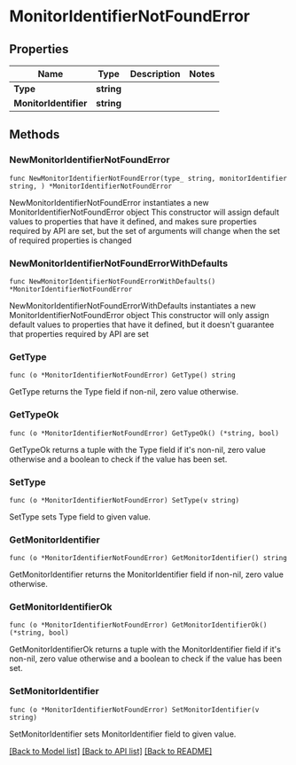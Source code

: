# MonitorIdentifierNotFoundError

## Properties

Name | Type | Description | Notes
------------ | ------------- | ------------- | -------------
**Type** | **string** |  | 
**MonitorIdentifier** | **string** |  | 

## Methods

### NewMonitorIdentifierNotFoundError

`func NewMonitorIdentifierNotFoundError(type_ string, monitorIdentifier string, ) *MonitorIdentifierNotFoundError`

NewMonitorIdentifierNotFoundError instantiates a new MonitorIdentifierNotFoundError object
This constructor will assign default values to properties that have it defined,
and makes sure properties required by API are set, but the set of arguments
will change when the set of required properties is changed

### NewMonitorIdentifierNotFoundErrorWithDefaults

`func NewMonitorIdentifierNotFoundErrorWithDefaults() *MonitorIdentifierNotFoundError`

NewMonitorIdentifierNotFoundErrorWithDefaults instantiates a new MonitorIdentifierNotFoundError object
This constructor will only assign default values to properties that have it defined,
but it doesn't guarantee that properties required by API are set

### GetType

`func (o *MonitorIdentifierNotFoundError) GetType() string`

GetType returns the Type field if non-nil, zero value otherwise.

### GetTypeOk

`func (o *MonitorIdentifierNotFoundError) GetTypeOk() (*string, bool)`

GetTypeOk returns a tuple with the Type field if it's non-nil, zero value otherwise
and a boolean to check if the value has been set.

### SetType

`func (o *MonitorIdentifierNotFoundError) SetType(v string)`

SetType sets Type field to given value.


### GetMonitorIdentifier

`func (o *MonitorIdentifierNotFoundError) GetMonitorIdentifier() string`

GetMonitorIdentifier returns the MonitorIdentifier field if non-nil, zero value otherwise.

### GetMonitorIdentifierOk

`func (o *MonitorIdentifierNotFoundError) GetMonitorIdentifierOk() (*string, bool)`

GetMonitorIdentifierOk returns a tuple with the MonitorIdentifier field if it's non-nil, zero value otherwise
and a boolean to check if the value has been set.

### SetMonitorIdentifier

`func (o *MonitorIdentifierNotFoundError) SetMonitorIdentifier(v string)`

SetMonitorIdentifier sets MonitorIdentifier field to given value.



[[Back to Model list]](../README.md#documentation-for-models) [[Back to API list]](../README.md#documentation-for-api-endpoints) [[Back to README]](../README.md)


